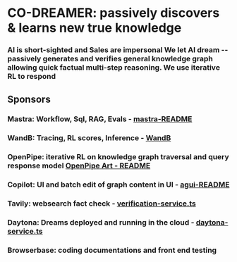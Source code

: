 # CO-DREAMER: passively discovers & learns new true knowledge

### AI is short-sighted and Sales are impersonal We let AI dream -- passively generates and verifies general knowledge graph allowing quick factual multi-step reasoning. We use iterative RL to respond

## Sponsors

### Mastra: Workflow, Sql, RAG, Evals - [mastra-README](./mastra/README.md)

### WandB: Tracing, RL scores, Inference - [WandB](./WANDB_WEAVE.md)

### OpenPipe: iterative RL on knowledge graph traversal and query response model [OpenPipe Art - README](./ART_RL.md)

### Copilot: UI and batch edit of graph content in UI - [agui-README](./COPILOTKIT.md)

### Tavily: websearch fact check - [verification-service.ts](./mastra/src/dreamer/verification-service.ts)

### Daytona: Dreams deployed and running in the cloud - [daytona-service.ts](./mastra/src/dreamer/daytona-service.ts)

### Browserbase: coding documentations and front end testing

##
